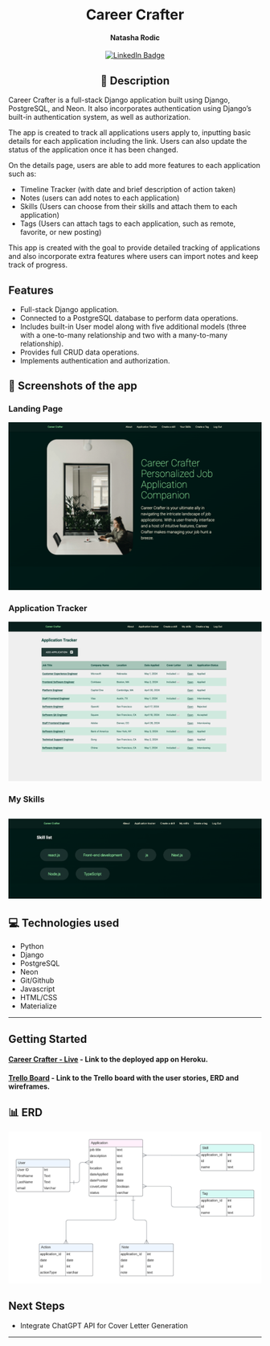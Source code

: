 <div id="header" align="center">

</div>

  <div id="description" align="center">

# Career Crafter

#### Natasha Rodic

[![LinkedIn Badge](https://img.shields.io/badge/-@NatashaRodic-blue?style=flat&logo=Linkedin&logoColor=black)](https://www.linkedin.com/in/natasha-rodic/)

## 📝 Description

 </div>

Career Crafter is a full-stack Django application built using Django, PostgreSQL, and Neon. It also incorporates authentication using Django’s built-in authentication system, as well as authorization.

The app is created to track all applications users apply to, inputting basic details for each application including the link. Users can also update the status of the application once it has been changed.

On the details page, users are able to add more features to each application such as:

- Timeline Tracker (with date and brief description of action taken)
- Notes (users can add notes to each application)
- Skills (Users can choose from their skills and attach them to each application)
- Tags (Users can attach tags to each application, such as remote, favorite, or new posting)

This app is created with the goal to provide detailed tracking of applications and also incorporate extra features where users can import notes and keep track of progress.

## Features

- Full-stack Django application.
- Connected to a PostgreSQL database to perform data operations.
- Includes built-in User model along with five additional models (three with a one-to-many relationship and two with a many-to-many relationship).
- Provides full CRUD data operations.
- Implements authentication and authorization.

## 📸 Screenshots of the app

### Landing Page

![home-page](main_app/static/images/home_page.png)

### Application Tracker

![main-page](main_app/static/images/main_page.png)

### My Skills

## ![my-skills](main_app/static/images/my_skills_page.png)

## 💻 Technologies used

- Python
- Django
- PostgreSQL
- Neon
- Git/Github
- Javascript
- HTML/CSS
- Materialize

---

## Getting Started

#### [Career Crafter - Live](https://careercrafter-8f9c4d8716ca.herokuapp.com/) - Link to the deployed app on Heroku.

#### [Trello Board](https://trello.com/invite/b/q9HOJpVY/ATTIca4b15f8b44d5f7eecf65a0326d30073AD3F80DB/career-crafter) - Link to the Trello board with the user stories, ERD and wireframes.

## 📊 ERD

![ERD](main_app/static/images/erd.png)

## Next Steps

- Integrate ChatGPT API for Cover Letter Generation

---
